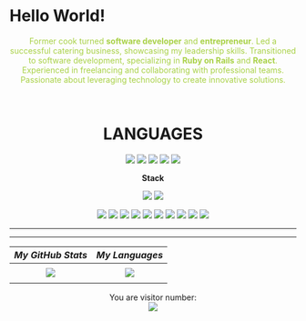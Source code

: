 # <h1> Hello World! </h1>

<div align='center' style="color:#A8D145" class='profile__container'>
<p>
  Former cook turned <strong>software developer</strong> and <strong>entrepreneur</strong>. Led a successful catering business, showcasing my leadership skills. Transitioned to software development, specializing in <strong>Ruby on Rails</strong> and <strong>React</strong>. Experienced in freelancing and collaborating with professional teams. Passionate about leveraging technology to create innovative solutions. 
</p>

</div>

<br>

<div align='center'>

# LANGUAGES

</div>

<div align='center' class='shields__container'>

![](https://img.shields.io/badge/Linux-informational?style=flat&logo=linux&logoColor=grey&color=A8D145)
![](https://img.shields.io/badge/Ruby-informational?style=flat&logo=ruby&logoColor=grey&color=A8D145)
![](https://img.shields.io/badge/Javascript-informational?style=flat&logo=javascript&logoColor=grey&color=A8D145)
![](https://img.shields.io/badge/CSS3-informational?style=flat&logo=css3&logoColor=grey&color=A8D145)
![](https://img.shields.io/badge/Html5-informational?style=flat&logo=html5&logoColor=grey&color=A8D145)



</div>

<div align='center'>

**Stack**

</div>

<div align='center' class='shields__container'>

![](https://img.shields.io/badge/Rails-informational?style=flat&logo=ruby-on-rails&logoColor=grey&color=A8D145)
![](https://img.shields.io/badge/Bootstrap-informational?style=flat&logo=bootstrap&logoColor=grey&color=A8D145)

![](https://img.shields.io/badge/React-informational?style=flat&logo=react&logoColor=grey&color=A8D145)
![](https://img.shields.io/badge/SQLite-informational?style=flat&logo=sqlite&logoColor=grey&color=A8D145)
![](https://img.shields.io/badge/PostgreSQL-informational?style=flat&logo=postgresql&logoColor=grey&color=A8D145)
![](https://img.shields.io/badge/Docker-informational?style=flat&logo=docker&logoColor=grey&color=A8D145)
![](https://img.shields.io/badge/Heroku-informational?style=flat&logo=heroku&logoColor=grey&color=A8D145)
![](https://img.shields.io/badge/AWS-informational?style=flat&logo=aws&logoColor=grey&color=A8D145)
![](https://img.shields.io/badge/Sass-informational?style=flat&logo=sass&logoColor=grey&color=A8D145)
![](https://img.shields.io/badge/Git-informational?style=flat&logo=git&logoColor=grey&color=A8D145)
![](https://img.shields.io/badge/Github-informational?style=flat&logo=github&logoColor=grey&color=A8D145)
![](https://img.shields.io/badge/Postman-informational?style=flat&logo=postman&logoColor=grey&color=A8D145)


  
</div>

<div align='center'>

<div align='center'>


</div>



<div align='center'>

<hr>


</div>

<hr>


| _My GitHub Stats_ | _My Languages_ |
| :---------------: | :------------: |
| <a href="https://github.com/anuraghazra/github-readme-stats">
<img src="https://github-readme-stats.vercel.app/api?username=Wusinho&show_icons=true&theme=merko"></a>| <a href="https://github.com/anuraghazra/github-readme-stats"><img src="https://github-readme-stats.vercel.app/api/top-langs/?username=Wusinho&langs_count=10&theme=merko&layout=compact">
</a> |



<p align="center"> 
  You are visitor number: <br>
  <img src="https://profile-counter.glitch.me/wusinho/count.svg" />
</p>
